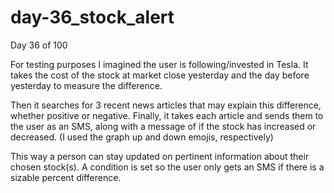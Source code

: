 # day-36_stock_alert
Day 36 of 100

For testing purposes I imagined the user is following/invested in Tesla. It takes the cost of the stock at market close yesterday and the day before yesterday to measure the difference.

Then it searches for 3 recent news articles that may explain this difference, whether positive or negative. Finally, it takes each article and sends them to the user as an SMS, along with a message of if the stock has increased or decreased. (I used the graph up and down emojis, respectively)

This way a person can stay updated on pertinent information about their chosen stock(s). A condition is set so the user only gets an SMS if there is a sizable percent difference.
